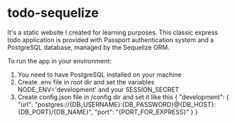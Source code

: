 # todo-sequelize

It's a static website I created for learning purposes. 
This classic express todo application is provided with Passport authentication system and a PostgreSQL database,
managed by the Sequelize ORM.

To run the app in your environment:
1. You need to have PostgreSQL installed on your machine
2. Create .env file in root dir and set the variables NODE_ENV='development' and your SESSION_SECRET
3. Create config.json file in /config dir and set it like this
{
  "development": {
    "url": "postgres://{DB_USERNAME}:{DB_PASSWORD}@{DB_HOST}:{DB_PORT}/{DB_NAME}",
    "port": "{PORT_FOR_EXPRESS}"
  }
}
